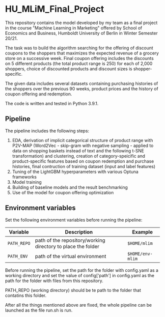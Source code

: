 # HU_MLiM_Final_Project
This repository contains the model developed by my team as a final project in the course "Machine Learning in Marketing" offered by School of Economics and Business, Humboldt University of Berlin in Winter Semester 20/21. 

The task was to build the algorithm searching for the offering of discount coupons to the shoppers that maximizes the expected revenue of a grocery store on a successive week. Final coupon offering includes the discounts on 5 different products (the total product range is 250) for each of 2,000 shoppers, choice of discounted products and discount sizes is shopper-specific. 

The given data includes several datasets containing purchasing histories of the shoppers over the previous 90 weeks, product prices and the history of coupon offering and redemption. 

The code is written and tested in Python 3.9.1.

## Pipeline

The pipeline includes the following steps:
1. EDA, derivation of implicit categorical structure of product range with P2V-MAP (Word2Vec - skip-gram with negative sampling - applied to data on shopping baskets instead of text and the following t-SNE transformation) and clustering, creation of category-speicific and product-specific features based on coupon redemption and purchase histories, final contruction of training dataset (input and label features)
1. Tuning of the LightGBM hyperparameters with various Optuna frameworks
1. Model training
1. Building of baseline models and the result benchmarking
1. Use of the model for coupon offering optimization


## Environment variables

Set the following environment variables before running the pipeline:

| Variable    | Description                                                            | Example          |
| ----------- | -----------------------------------------------------------------------| ---------------- |
| `PATH_REPO` | path of the repository/working directory to place the folder           | `$HOME/mlim`     |
| `PATH_ENV`  | path of the virtual environment                                        | `$HOME/env-mlim` |


Before running the pipeline, set the path for the folder with config.yaml as a working directory
and set the value of config['path'] in config.yaml as the path for the folder with files from this repository.

PATH_REPO (working directory) should be te path to the folder that contatins this folder.

After all the things mentioned above are fixed, the whole pipeline can be launched as the file run.sh is run.
